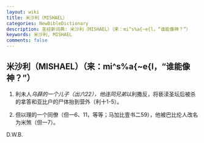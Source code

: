 ```yaml
---
layout: wiki
title: 米沙利（MISHAEL）
categories: NewBibleDictionary
description: 圣经新词典: 米沙利（MISHAEL）（来：mi^s%a{~e{l，“谁能像神？”）
keywords: 米沙利, MISHAEL
comments: false
---
```


## 米沙利（MISHAEL）（来：mi^s%a{~e{l，“谁能像神？”）

1. 利未人*乌薛的一个儿子（出六22），他连同兄弟*以利撒反，将亵渎圣坛后被杀的拿答和亚比户的尸体抬到营外（利十1-5）。

2. 但以理的一个同僚（但一6、11，等等；马加比壹书二59），他被巴比伦人改名为米煞（但一7）。

D.W.B.








